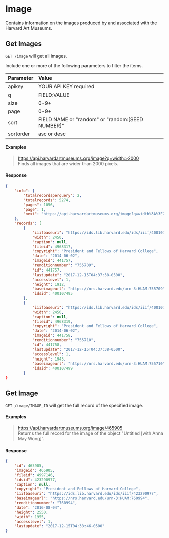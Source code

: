# Image

Contains information on the images produced by and associated with the Harvard Art Museums. 

## Get Images

`GET /image` will get all images.

Include one or more of the following parameters to filter the items.

| Parameter | Value |
| :--------- | :----- |
| apikey | YOUR API KEY required |
| q | FIELD:VALUE |
| size | 0-9+ |
| page | 0-9+ |
| sort | FIELD NAME or "random" or "random:[SEED NUMBER]" |
| sortorder | asc or desc |

#### Examples

> https://api.harvardartmuseums.org/image?q=width:>2000  
> Finds all images that are wider than 2000 pixels.  

#### Response

```json
{
    "info": {
        "totalrecordsperquery": 2,
        "totalrecords": 5274,
        "pages": 1056,
        "page": 1,
        "next": "https://api.harvardartmuseums.org/image?q=width%3A%3E2000&page=2&size=2"
    },
    "records": [
        {
            "iiifbaseuri": "https://ids.lib.harvard.edu/ids/iiif/400107495",
            "width": 2450,
            "caption": null,
            "fileid": 4968317,
            "copyright": "President and Fellows of Harvard College",
            "date": "2014-06-02",
            "imageid": 441757,
            "renditionnumber": "755709",
            "id": 441757,
            "lastupdate": "2017-12-15T04:37:38-0500",
            "accesslevel": 1,
            "height": 1912,
            "baseimageurl": "https://nrs.harvard.edu/urn-3:HUAM:755709",
            "idsid": 400107495
        },
        {
            "iiifbaseuri": "https://ids.lib.harvard.edu/ids/iiif/400107499",
            "width": 2450,
            "caption": null,
            "fileid": 4968319,
            "copyright": "President and Fellows of Harvard College",
            "date": "2014-06-02",
            "imageid": 441758,
            "renditionnumber": "755710",
            "id": 441758,
            "lastupdate": "2017-12-15T04:37:38-0500",
            "accesslevel": 1,
            "height": 1945,
            "baseimageurl": "https://nrs.harvard.edu/urn-3:HUAM:755710",
            "idsid": 400107499
        }
}
```

## Get Image

`GET /image/IMAGE_ID` will get the full record of the specified image.

#### Examples

> https://api.harvardartmuseums.org/image/465905  
> Returns the full record for the image of the object "Untitled [with Anna May Wong]”.  

#### Response

```json
{
    "id": 465905,
    "imageid": 465905,
    "fileid": 4997146,
    "idsid": 423290977,
    "caption": null,
    "copyright": "President and Fellows of Harvard College",
    "iiifbaseuri": "https://ids.lib.harvard.edu/ids/iiif/423290977",
    "baseimageurl": "https://nrs.harvard.edu/urn-3:HUAM:760994",
    "renditionnumber": "760994",
    "date": "2016-08-04",
    "height": 2550,
    "width": 1955,
    "accesslevel": 1,
    "lastupdate": "2017-12-15T04:38:46-0500"
}
```
